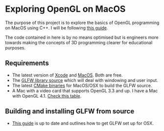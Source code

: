 # Exploring OpenGL on MacOS

The purpose of this project is to explore the basics of OpenGL programming on MacOS using C++. I will be following [this guide](https://capnramses.github.io/opengl/hellotriangle.html).

The code contained in here is by no means optimised but is engineers more towards making the concepts of 3D programming clearer for educational purposes. 

## Requirements

- The latest version of [Xcode](https://developer.apple.com/xcode/) and [MacOS](http://www.apple.com/lae/macos/sierra/). Both are free.
- The [GLFW library source](http://www.glfw.org/download.html) which will deal with windowing and user input.
- The latest [CMake binaries](https://cmake.org/download/) for MacOS/OSX to build the GLFW source.
- A Mac with a video card that supports OpenGL 3.3 and up. I have a Mac with OpenGL 4.1. [Check this table](https://developer.apple.com/opengl/capabilities/).

## Building and installing GLFW from source

- [This guide](http://web.eecs.umich.edu/~sugih/courses/eecs487/glut-howto/glfw/) is up to date and outlines how to get GLFW set up for OSX.

